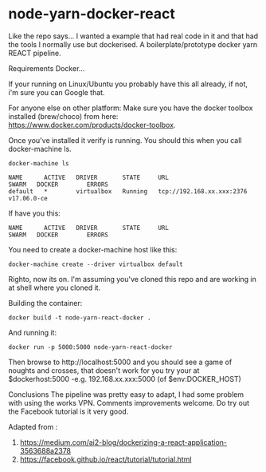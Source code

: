 # node-yarn-docker-react
Like the repo says... I wanted a example that had real code in it and that had the tools I normally use but dockerised. A boilerplate/prototype docker yarn REACT pipeline.

Requirements
Docker...

If your running on Linux/Ubuntu you probably have this all already, if not, i'm sure you can Google that.

For anyone else on other platform:
Make sure you have the docker toolbox installed (brew/choco) from here: https://www.docker.com/products/docker-toolbox.

Once you've installed it verify is running. You should this when you call docker-machine ls.

```
docker-machine ls

NAME      ACTIVE   DRIVER       STATE     URL                         SWARM   DOCKER        ERRORS
default   *        virtualbox   Running   tcp://192.168.xx.xxx:2376           v17.06.0-ce
```
If have you this:
```
NAME      ACTIVE   DRIVER       STATE     URL                         SWARM   DOCKER        ERRORS
```
You need to create a docker-machine host like this:
```
docker-machine create --driver virtualbox default
```

Righto, now its on. I'm assuming you've cloned this repo and are working in at shell where you cloned it.

Building the container:
```
docker build -t node-yarn-react-docker .
```
And running it:
```
docker run -p 5000:5000 node-yarn-react-docker
```

Then browse to http://localhost:5000 and you should see a game of noughts and crosses,
that doesn't work for you try your at $dockerhost:5000 -e.g. 192.168.xx.xxx:5000 (of $env:DOCKER_HOST)

Conclusions
The pipeline was pretty easy to adapt, I had some problem with using the works VPN.
Comments improvements welcome. Do try out the Facebook tutorial is it very good.

Adapted from :
1. https://medium.com/ai2-blog/dockerizing-a-react-application-3563688a2378
2. https://facebook.github.io/react/tutorial/tutorial.html
